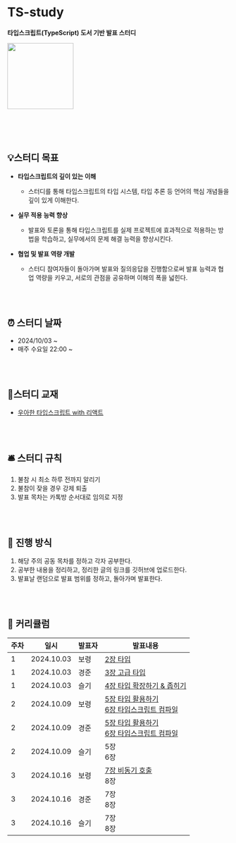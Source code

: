# TS-study
**타입스크립트(TypeScript) 도서 기반 발표 스터디**

<img src="https://github.com/user-attachments/assets/a7ec69d7-b85d-45d5-8b9f-84ed7a636291" width="150px" height="150px" />

<br/><br/>
<br/>

## 💡스터디 목표
- **타입스크립트의 깊이 있는 이해**
  - 스터디를 통해 타입스크립트의 타입 시스템, 타입 추론 등 언어의 핵심 개념들을 깊이 있게 이해한다.

- **실무 적용 능력 향상**
  - 발표와 토론을 통해 타입스크립트를 실제 프로젝트에 효과적으로 적용하는 방법을 학습하고, 실무에서의 문제 해결 능력을 향상시킨다.

- **협업 및 발표 역량 개발**
  - 스터디 참여자들이 돌아가며 발표와 질의응답을 진행함으로써 발표 능력과 협업 역량을 키우고, 서로의 관점을 공유하며 이해의 폭을 넓힌다.


<br/><br/>

## ⏰ 스터디 날짜
- 2024/10/03 ~ 
- 매주 수요일 22:00 ~ 

<br/><br/>

## 📘스터디 교재
- [우아한 타입스크립트 with 리액트](https://product.kyobobook.co.kr/detail/S000210716282?utm_source=google&utm_medium=cpc&utm_campaign=googleSearch&gad_source=1&gclid=Cj0KCQjwjNS3BhChARIsAOxBM6qZ81rCRgQN-7GDF3G3voumUOTmV9CNJd2tMD6z2P-QN56qG2Xvb_saAphREALw_wcB)

<br/><br/>

## 🛎️ 스터디 규칙
1. 불참 시 최소 하루 전까지 알리기
2. 불참이 잦을 경우 강제 퇴출
3. 발표 목차는 카톡방 순서대로 임의로 지정

<br/><br/>

## 📢 진행 방식
1. 해당 주의 공동 목차를 정하고 각자 공부한다.
2. 공부한 내용을 정리하고, 정리한 글의 링크를 깃허브에 업로드한다.
3. 발표날 랜덤으로 발표 범위를 정하고, 돌아가며 발표한다.

<br/><br/>

## 📆 커리큘럼

| 주차 | 일시       | 발표자             | 발표내용                                  |
|------|------------|--------------------|-------------------------------------------|
| 1    | 2024.10.03  | 보령   | [2장 타입](https://thin-brisket-ae4.notion.site/2-1101725a42fe804c840ed5278cd26724?pvs=4) |
| 1    | 2024.10.03  | 경준   | [3장 고급 타입](https://sand-tapir-46f.notion.site/3-f5cf0151cc8042b499cb87e203bea2d5?pvs=4) |
| 1    | 2024.10.03  | 슬기   | [4장 타입 확장하기 & 좁히기](https://glamorous-witness-058.notion.site/4-1138a4f41d7f80119e12eca7d570a6e0?pvs=4) |
| 2    | 2024.10.09  | 보령   | [5장 타입 활용하기](https://thin-brisket-ae4.notion.site/5-1181725a42fe8067ab49faec0735c08f?pvs=4) <br/> [6장 타입스크립트 컴파일](https://thin-brisket-ae4.notion.site/6-1151725a42fe8075a76dc1db27a5cfec?pvs=4) |
| 2    | 2024.10.09  | 경준   | [5장 타입 활용하기](https://sand-tapir-46f.notion.site/5-b6d376be583342bf8869e47893247171?pvs=4) <br/> [6장 타입스크립트 컴파일](https://sand-tapir-46f.notion.site/6-66835327452543a996a9059487a141b2?pvs=4) |
| 2    | 2024.10.09  | 슬기   | 5장 <br/> 6장 |
| 3    | 2024.10.16  | 보령   | [7장 비동기 호출](https://thin-brisket-ae4.notion.site/7-1151725a42fe80baa67fdded9bb1e604?pvs=4) <br/> 8장 |
| 3    | 2024.10.16  | 경준   | 7장 <br/> 8장 |
| 3    | 2024.10.16  | 슬기   | 7장 <br/> 8장 |


<br/><br/>
